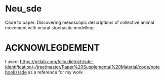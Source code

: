 # Neu_sde
Code to paper: Discovering mesoscopic descriptions of collective animal movement with neural stochastic modelling


# ACKNOWLEGDEMENT
I used: https://gitlab.com/felix.dietrich/sde-identification/-/tree/master/Paper%20Supplemental%20Material/code/notebooks/sde as a reference for my work